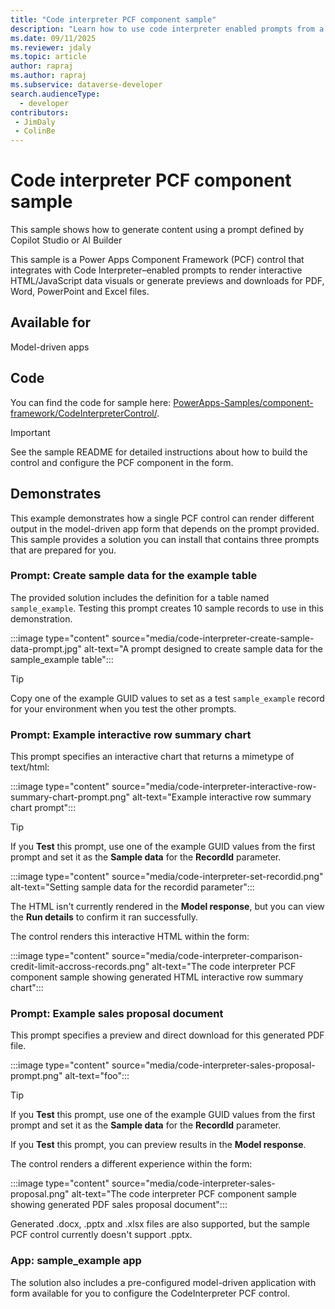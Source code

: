 ```yaml
---
title: "Code interpreter PCF component sample"
description: "Learn how to use code interpreter enabled prompts from a PCF component in a model-driven application."
ms.date: 09/11/2025
ms.reviewer: jdaly
ms.topic: article
author: rapraj
ms.author: rapraj
ms.subservice: dataverse-developer
search.audienceType: 
  - developer
contributors:
 - JimDaly
 - ColinBe
---
```

# Code interpreter PCF component sample

This sample shows how to generate content using a prompt defined by Copilot Studio or AI Builder

This sample is a Power Apps Component Framework (PCF) control that integrates with Code Interpreter–enabled prompts to render interactive HTML/JavaScript data visuals or generate previews and downloads for PDF, Word, PowerPoint and Excel files.

## Available for

Model-driven apps

## Code

You can find the code for sample here: [PowerApps-Samples/component-framework/CodeInterpreterControl/](https://github.com/microsoft/PowerApps-Samples/tree/master/component-framework/CodeInterpreterControl).

> [!IMPORTANT]
> See the sample README for detailed instructions about how to build the control and configure the PCF component in the form.

## Demonstrates

This example demonstrates how a single PCF control can render different output in the model-driven app form that depends on the prompt provided. This sample provides a solution you can install that contains three prompts that are prepared for you.

### Prompt: Create sample data for the example table

The provided solution includes the definition for a table named `sample_example`. Testing this prompt creates 10 sample records to use in this demonstration.

:::image type="content" source="media/code-interpreter-create-sample-data-prompt.jpg" alt-text="A prompt designed to create sample data for the sample_example table":::

> [!TIP]
> Copy one of the example GUID values to set as a test `sample_example` record for your environment when you test the other prompts.

### Prompt: Example interactive row summary chart

This prompt specifies an interactive chart that returns a mimetype of text/html:

:::image type="content" source="media/code-interpreter-interactive-row-summary-chart-prompt.png" alt-text="Example interactive row summary chart prompt":::

> [!TIP]
> If you **Test** this prompt, use one of the example GUID values from the first prompt and set it as the **Sample data** for the **RecordId** parameter.

:::image type="content" source="media/code-interpreter-set-recordid.png" alt-text="Setting sample data for the recordid parameter":::

The HTML isn't currently rendered in the **Model response**, but you can view the **Run details** to confirm it ran successfully.

The control renders this interactive HTML within the form:

:::image type="content" source="media/code-interpreter-comparison-credit-limit-accross-records.png" alt-text="The code interpreter PCF component sample showing generated HTML interactive row summary chart":::

### Prompt: Example sales proposal document

This prompt specifies a preview and direct download for this generated PDF file.

:::image type="content" source="media/code-interpreter-sales-proposal-prompt.png" alt-text="foo":::

> [!TIP]
> If you **Test** this prompt, use one of the example GUID values from the first prompt and set it as the **Sample data** for the **RecordId** parameter.

If you **Test** this prompt, you can preview results in the **Model response**.

The control renders a different experience within the form:

:::image type="content" source="media/code-interpreter-sales-proposal.png" alt-text="The code interpreter PCF component sample showing generated PDF sales proposal document":::

Generated .docx, .pptx and .xlsx files are also supported, but the sample PCF control currently doesn't support .pptx.

### App: sample_example app

The solution also includes a pre-configured model-driven application with form available for you to configure the CodeInterpreter PCF control.
